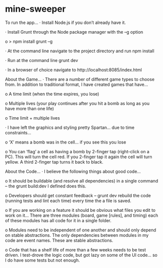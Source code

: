 # mine-sweeper
To run the app…
·      Install Node.js if you don’t already have it.

·      Install Grunt through the Node package manager with the –g option

o    > npm install grunt –g

·      At the command line navigate to the project directory and run npm install  

·      Run at the command line grunt dev

·      In a browser of choice navigate to http://localhost:8085/index.html

 
About the Game…
·      There are a number of different game types to choose from. In addition to traditional format, I have created games that have…

o   A time limit (when the time expires, you lose)

o   Multiple lives (your play continues after you hit a bomb as long as you have more than one life)

o   Time limit + multiple lives

·      I have left the graphics and styling pretty Spartan… due to time constraints…

o   ‘X’ means a bomb was in the cell… if you see this you lose

o   You can ‘flag’ a cell as having a bomb by 2-finger tap (right-click on a PC). This will turn the cell red. If you 2-finger tap it again the cell will turn yellow. A third 2-finger tap turns it back to black.

 
About the Code…
·      I believe the following things about good code…

o   It should be buildable (and resolve all dependencies) in a single command – the grunt build:dev I defined does this.

 

o   Developers should get constant feedback – grunt dev rebuild the code (running tests and lint each time) every time the a file is saved.

 
 

o   If you are working on a feature it should be obvious what files you edit to work on it… There are three modules (board, game [rules], and timing) each of these modules has all code for it in a single folder.

 

o   Modules need to be independent of one another and should only depend on stable abstractions. The only dependencies between modules in my code are event names. These are stable abstractions.

 
o   Code that has a shelf life of more than a few weeks needs to be test driven. I test-drove the logic code, but got lazy on some of the UI code… so I do have some tests but not enough.
